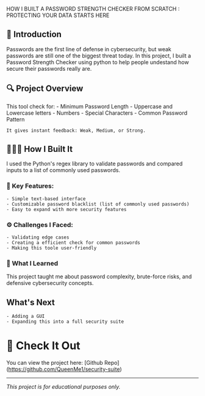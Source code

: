 
HOW I BUILT A PASSWORD STRENGTH CHECKER FROM SCRATCH : PROTECTING YOUR DATA STARTS HERE

## 📢 Introduction
Passwords are the first line of defense in cybersecurity, but weak passwords are still one of the biggest threat today. In this project, I built a Password Strength Checker using python to help people undestand how secure their passwords really are.

## 🔍 Project Overview
This tool check for:
    - Minimum Password Length
    - Uppercase and Lowercase letters
    - Numbers
    - Special Characters
    - Common Password Pattern

    It gives instant feedback: Weak, Medium, or Strong.

## 👩🏽‍💻 How I Built It
I used the Python's regex library to validate passwords and compared inputs to a list of commonly used passwords.

### 🔑 Key Features:
    - Simple text-based interface
    - Customizable password blacklist (list of commonly used passwords)
    - Easy to expand with more security features

### ⚙️ Challenges I Faced:
    - Validating edge cases
    - Creating a efficient check for common passwords
    - Making this toole user-friendly

### 🎯 What I Learned
This project taught me about password complexity, brute-force risks, and defensive cybersecurity concepts.

## What's Next
    - Adding a GUI 
    - Expanding this into a full security suite

# 🔗 Check It Out
You can view the project here: [Github Repo] (https://github.com/QueenMe1/security-suite)

--------------

*This project is for educational purposes only.*
